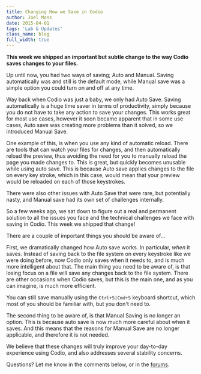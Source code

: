 ```yaml
---
title: Changing How we Save in Codio
author: Joel Moss
date: 2015-04-01
tags: 'Lab & Updates'
class_name: blog
full_width: true
---
```


**This week we shipped an important but subtle change to the way Codio saves changes to your files.**

Up until now, you had two ways of saving; Auto and Manual. Saving automatically was and still is the default mode, while Manual save was a simple option you could turn on and off at any time.

Way back when Codio was just a baby, we only had Auto Save. Saving automatically is a huge time saver in terms of productivity, simply because you do not have to take any action to save your changes. This works great for most use cases, however it soon became apparent that in some use cases, Auto save was creating more problems than it solved, so we introduced Manual Save.

One example of this, is when you use any kind of automatic reload. There are tools that can watch your files for changes, and then automatically reload the preview, thus avoiding the need for you to manually reload the page you made changes to. This is great, but quickly becomes unusable while using auto save. This is because Auto save applies changes to the file on every key stroke, which in this case, would mean that your preview would be reloaded on each of those keystrokes.

There were also other issues with Auto Save that were rare, but potentially nasty, and Manual save had its own set of challenges internally.

So a few weeks ago, we sat down to figure out a real and permanent solution to all the issues you face and the technical challenges we face with saving in Codio. This week we shipped that change!

There are a couple of important things you should be aware of...

First, we dramatically changed how Auto save works. In particular, *when* it saves. Instead of saving back to the file system on every keystroke like we were doing before, now Codio only saves when it needs to, and is much more intelligent about that. The main thing you need to be aware of, is that losing focus on a file will save any changes back to the file system. There are other occasions when Codio saves, but this is the main one, and as you can imagine, is much more efficient.

You can still save manually using the `Ctrl+S|Cmd+S` keyboard shortcut, which most of you should be familiar with, but you don't need to.

The second thing to be aware of, is that Manual Saving is no longer an option. This is because auto save is now much more careful about when it saves. And this means that the reasons for Manual Save are no longer applicable, and therefore it is not needed.

We believe that these changes will truly improve your day-to-day experience using Codio, and also addresses several stability concerns.

Questions? Let me know in the comments below, or in the [forums](http://forum.codio.com).